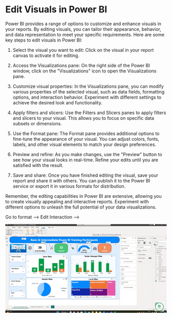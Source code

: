# Edit Visuals in Power BI

Power BI provides a range of options to customize and enhance visuals in your reports. By editing visuals, you can tailor their appearance, behavior, and data representation to meet your specific requirements. Here are some key steps to edit visuals in Power BI:

1. Select the visual you want to edit: Click on the visual in your report canvas to activate it for editing.

2. Access the Visualizations pane: On the right side of the Power BI window, click on the "Visualizations" icon to open the Visualizations pane.

3. Customize visual properties: In the Visualizations pane, you can modify various properties of the selected visual, such as data fields, formatting options, and interaction behavior. Experiment with different settings to achieve the desired look and functionality.

4. Apply filters and slicers: Use the Filters and Slicers panes to apply filters and slicers to your visual. This allows you to focus on specific data subsets or dimensions.

5. Use the Format pane: The Format pane provides additional options to fine-tune the appearance of your visual. You can adjust colors, fonts, labels, and other visual elements to match your design preferences.

6. Preview and refine: As you make changes, use the "Preview" button to see how your visual looks in real-time. Refine your edits until you are satisfied with the result.

7. Save and share: Once you have finished editing the visual, save your report and share it with others. You can publish it to the Power BI service or export it in various formats for distribution.

Remember, the editing capabilities in Power BI are extensive, allowing you to create visually appealing and interactive reports. Experiment with different options to unleash the full potential of your data visualizations.




Go to format --> Edit Interaction -->


![alt text](pics/Edit_Visual.png)